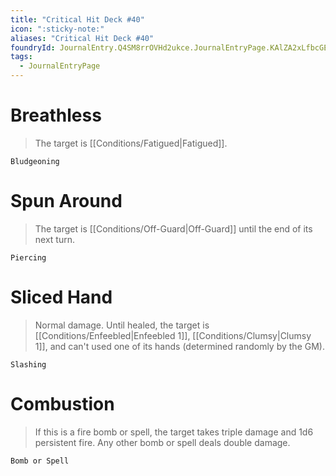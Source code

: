 ```yaml
---
title: "Critical Hit Deck #40"
icon: ":sticky-note:"
aliases: "Critical Hit Deck #40"
foundryId: JournalEntry.Q4SM8rrOVHd2ukce.JournalEntryPage.KAlZA2xLfbcGEm4E
tags:
  - JournalEntryPage
---
```

# Breathless

> The target is [[Conditions/Fatigued|Fatigued]].

`Bludgeoning`

# Spun Around

> The target is [[Conditions/Off-Guard|Off-Guard]] until the end of its next turn.

`Piercing`

# Sliced Hand

> Normal damage. Until healed, the target is [[Conditions/Enfeebled|Enfeebled 1]], [[Conditions/Clumsy|Clumsy 1]], and can't used one of its hands (determined randomly by the GM).

`Slashing`

# Combustion

> If this is a fire bomb or spell, the target takes triple damage and 1d6 persistent fire. Any other bomb or spell deals double damage.

`Bomb or Spell`